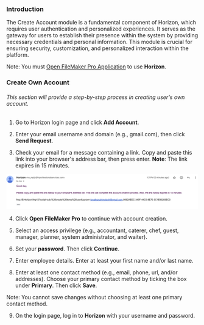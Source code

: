 ### Introduction

The Create Account module is a fundamental component of Horizon, which requires user authentication and personalized experiences. It serves as the gateway for users to establish their presence within the system by providing necessary credentials and personal information. This module is crucial for ensuring security, customization, and personalized interaction within the platform.

Note: You must [Open FileMaker Pro Application](Open%20FileMaker%20Pro%20Application.md) to use **Horizon**. 
### Create Own Account
###### This section will provide a step-by-step process in creating user's own account.

1. Go to Horizon login page and click **Add Account**.

2. Enter your email username and domain (e.g., gmail.com), then click **Send Request**.

3. Check your email for a message containing a link. Copy and paste this link into your browser's address bar, then press enter. 
	**Note**: The link expires in 15 minutes.

![](https://github.com/Fx-Professional-Services/HorizonDocs/blob/main/assets/email_sent_modal.png)

4. Click **Open FileMaker Pro** to continue with account creation.

5. Select an access privilege (e.g., accountant, caterer, chef, guest, manager, planner, system administrator, and waiter). 

6. Set your **password**. Then click **Continue**.

7. Enter employee details. Enter at least your first name and/or last name.

8. Enter at least one contact method (e.g., email, phone, url, and/or addresses). Choose your primary contact method by ticking the box under **Primary**. Then click **Save**.

Note: You cannot save changes without choosing at least one primary contact method. 

9. On the login page, log in to **Horizon** with your username and password.
